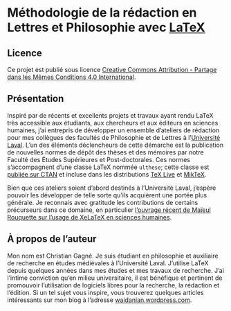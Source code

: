 # Méthodologie de la rédaction en Lettres et Philosophie avec [LaTeX](http://www.latex-project.org/)

## Licence

Ce projet est publié sous licence [Creative Commons Attribution - Partage dans les Mêmes Conditions 4.0 International](http://creativecommons.org/licenses/by-sa/4.0/deed.fr).

## Présentation

Inspiré par de récents et excellents projets et travaux ayant rendu LaTeX très accessible aux étudiants, aux chercheurs et aux éditeurs en sciences humaines, j’ai entrepris de développer un ensemble d’ateliers de rédaction pour mes collègues des facultés de Philosophie et de Lettres à l’[Université Laval](http://fr.wikipedia.org/wiki/Universit%C3%A9_Laval). L’un des éléments déclencheurs de cette démarche est la publication de nouvelles normes de dépôt des thèses et des mémoires par notre Faculté des Études Supérieures et Post-doctorales. Ces normes s’accompagnent d’une classe LaTeX nommée `ulthese`; cette classe est [publiée sur CTAN](http://ctan.org/pkg/ulthese) et incluse dans les distributions [TeX Live](https://www.tug.org/texlive/) et [MikTeX](http://miktex.org/).

Bien que ces ateliers soient d’abord destinés à l’Université Laval, j’espère pouvoir les développer de telle sorte qu’ils acquièrent une portée plus générale. Je reconnais avec gratitude les contributions de certains précurseurs dans ce domaine, en particulier [l’ouvrage récent de Maïeul Rouquette sur l’usage de XeLaTeX en sciences humaines](https://github.com/maieul/latexhumain).

## À propos de l’auteur

Mon nom est Christian Gagné. Je suis étudiant en philosophie et auxiliaire de recherche en études médiévales à l’Université Laval. J’utilise LaTeX depuis quelques années dans mes études et mes travaux de recherche. J’ai l’intime conviction qu’en milieu universitaire, il est bénéfique et pertinent de promouvoir l’utilisation de logiciels libres pour la recherche, la rédaction et l’édition. Si un tel sujet vous inspire, vous trouverez quelques articles intéressants sur mon blog à l’adresse [waidanian.wordpress.com](http://waidanian.wordpress.com/).

